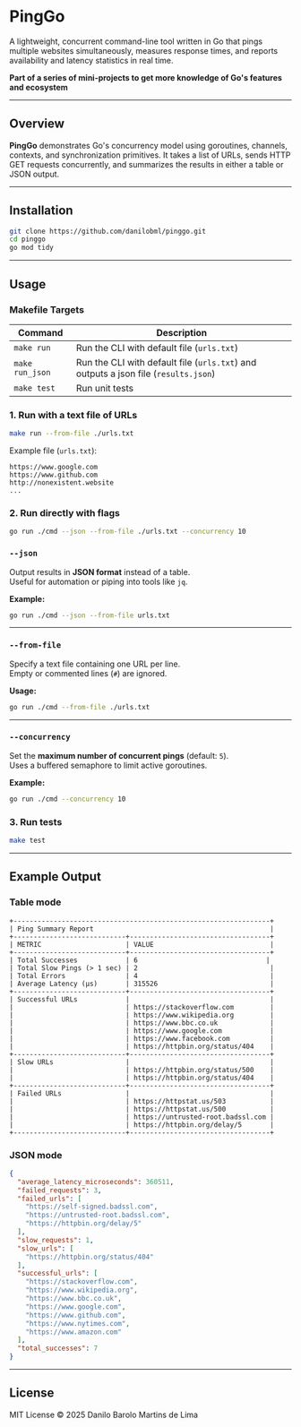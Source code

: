 # PingGo

A lightweight, concurrent command-line tool written in Go that pings multiple websites simultaneously, measures response times, and reports availability and latency statistics in real time.

**Part of a series of mini-projects to get more knowledge of Go's features and ecosystem**

---

## Overview

**PingGo** demonstrates Go's concurrency model using goroutines, channels, contexts, and synchronization primitives. It takes a list of URLs, sends HTTP GET requests concurrently, and summarizes the results in either a table or JSON output.

---

## Installation

```bash
git clone https://github.com/danilobml/pinggo.git
cd pinggo
go mod tidy
```

---

## Usage

### Makefile Targets

| Command | Description |
|----------|-------------|
| `make run` | Run the CLI with default file (`urls.txt`) |
| `make run_json` | Run the CLI with default file (`urls.txt`) and outputs a json file (`results.json`)|
| `make test` | Run unit tests |


### 1. Run with a text file of URLs
```bash
make run --from-file ./urls.txt
```
Example file (`urls.txt`):
```
https://www.google.com
https://www.github.com
http://nonexistent.website
...
```

### 2. Run directly with flags
```bash
go run ./cmd --json --from-file ./urls.txt --concurrency 10
```

### `--json`
Output results in **JSON format** instead of a table.  
Useful for automation or piping into tools like `jq`.

**Example:**
```bash
go run ./cmd --json --from-file urls.txt
```

---

### `--from-file`
Specify a text file containing one URL per line.  
Empty or commented lines (`#`) are ignored.

**Usage:**
```bash
go run ./cmd --from-file ./urls.txt
```

---

### `--concurrency`
Set the **maximum number of concurrent pings** (default: `5`).  
Uses a buffered semaphore to limit active goroutines.

**Example:**
```bash
go run ./cmd --concurrency 10
```

### 3. Run tests
```bash
make test
```

---

## Example Output

### Table mode
```
+----------------------------------------------------------------+
| Ping Summary Report                                            |
+----------------------------+-----------------------------------+
| METRIC                     | VALUE                             |
+----------------------------+-----------------------------------+
| Total Successes            | 6                                |
| Total Slow Pings (> 1 sec) | 2                                 |
| Total Errors               | 4                                 |
| Average Latency (µs)       | 315526                            |
+----------------------------+-----------------------------------+
| Successful URLs            |                                   |
|                            | https://stackoverflow.com         |
|                            | https://www.wikipedia.org         |
|                            | https://www.bbc.co.uk             |
|                            | https://www.google.com            |
|                            | https://www.facebook.com          |
|                            | https://httpbin.org/status/404    |
+----------------------------+-----------------------------------+
| Slow URLs                  |                                   |
|                            | https://httpbin.org/status/500    |
|                            | https://httpbin.org/status/404    |
+----------------------------+-----------------------------------+
| Failed URLs                |                                   |
|                            | https://httpstat.us/503           |
|                            | https://httpstat.us/500           |
|                            | https://untrusted-root.badssl.com |
|                            | https://httpbin.org/delay/5       |
+----------------------------+-----------------------------------+
```

### JSON mode
```json
{
  "average_latency_microseconds": 360511,
  "failed_requests": 3,
  "failed_urls": [
    "https://self-signed.badssl.com",
    "https://untrusted-root.badssl.com",
    "https://httpbin.org/delay/5"
  ],
  "slow_requests": 1,
  "slow_urls": [
    "https://httpbin.org/status/404"
  ],
  "successful_urls": [
    "https://stackoverflow.com",
    "https://www.wikipedia.org",
    "https://www.bbc.co.uk",
    "https://www.google.com",
    "https://www.github.com",
    "https://www.nytimes.com",
    "https://www.amazon.com"
  ],
  "total_successes": 7
}

```

---

## License

MIT License © 2025 Danilo Barolo Martins de Lima
